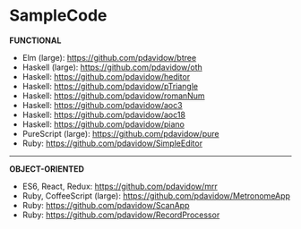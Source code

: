 # SampleCode

**FUNCTIONAL**
* Elm (large): https://github.com/pdavidow/btree
* Haskell (large): https://github.com/pdavidow/oth
* Haskell: https://github.com/pdavidow/heditor
* Haskell: https://github.com/pdavidow/pTriangle
* Haskell: https://github.com/pdavidow/romanNum
* Haskell: https://github.com/pdavidow/aoc3
* Haskell: https://github.com/pdavidow/aoc18
* Haskell: https://github.com/pdavidow/piano
* PureScript (large): https://github.com/pdavidow/pure
* Ruby: https://github.com/pdavidow/SimpleEditor

---

**OBJECT-ORIENTED**
* ES6, React, Redux: https://github.com/pdavidow/mrr
* Ruby, CoffeeScript (large): https://github.com/pdavidow/MetronomeApp
* Ruby: https://github.com/pdavidow/ScanApp
* Ruby: https://github.com/pdavidow/RecordProcessor
